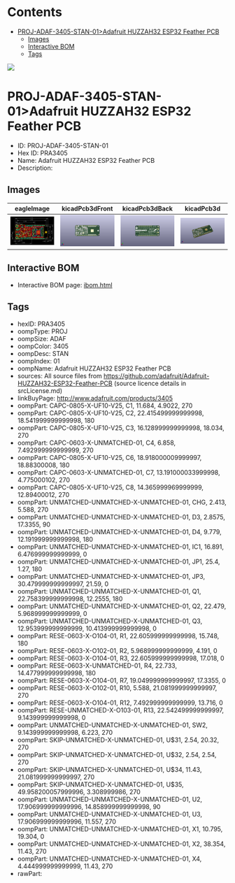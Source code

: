



Contents
========

* [PROJ-ADAF-3405-STAN-01>Adafruit HUZZAH32 ESP32 Feather PCB](#proj-adaf-3405-stan-01adafruit-huzzah32-esp32-feather-pcb)
	* [Images](#images)
	* [Interactive BOM](#interactive-bom)
	* [Tags](#tags)
  
![][im]
# PROJ-ADAF-3405-STAN-01>Adafruit HUZZAH32 ESP32 Feather PCB

- ID: PROJ-ADAF-3405-STAN-01
- Hex ID: PRA3405
- Name: Adafruit HUZZAH32 ESP32 Feather PCB
- Description: 

## Images
  
  

|eagleImage|kicadPcb3dFront|kicadPcb3dBack|kicadPcb3d|
| :---: | :---: | :---: | :---: |
|[![eagleImage](eagleImage_140.png)](eagleImage_600.png)|[![kicadPcb3dFront](kicadPcb3dFront_140.png)](kicadPcb3dFront_600.png)|[![kicadPcb3dBack](kicadPcb3dBack_140.png)](kicadPcb3dBack_600.png)|[![kicadPcb3d](kicadPcb3d_140.png)](kicadPcb3d_600.png)|

## Interactive BOM

- Interactive BOM page: [ibom.html](kicad/bom/ibom.html)

## Tags

- hexID: PRA3405
- oompType: PROJ
- oompSize: ADAF
- oompColor: 3405
- oompDesc: STAN
- oompIndex: 01
- oompName: Adafruit HUZZAH32 ESP32 Feather PCB
- sources: All source files from https://github.com/adafruit/Adafruit-HUZZAH32-ESP32-Feather-PCB (source licence details in srcLicense.md)
- linkBuyPage: http://www.adafruit.com/products/3405
- oompPart: CAPC-0805-X-UF10-V25, C1, 11.684, 4.9022, 270
- oompPart: CAPC-0805-X-UF10-V25, C2, 22.415499999999998, 18.541999999999998, 180
- oompPart: CAPC-0805-X-UF10-V25, C3, 16.128999999999998, 18.034, 270
- oompPart: CAPC-0603-X-UNMATCHED-01, C4, 6.858, 7.492999999999999, 270
- oompPart: CAPC-0805-X-UF10-V25, C6, 18.918000009999997, 18.88300008, 180
- oompPart: CAPC-0603-X-UNMATCHED-01, C7, 13.191000033999998, 4.775000102, 270
- oompPart: CAPC-0805-X-UF10-V25, C8, 14.365999969999999, 12.89400012, 270
- oompPart: UNMATCHED-UNMATCHED-X-UNMATCHED-01, CHG, 2.413, 5.588, 270
- oompPart: UNMATCHED-UNMATCHED-X-UNMATCHED-01, D3, 2.8575, 17.3355, 90
- oompPart: UNMATCHED-UNMATCHED-X-UNMATCHED-01, D4, 9.779, 12.191999999999998, 180
- oompPart: UNMATCHED-UNMATCHED-X-UNMATCHED-01, IC1, 16.891, 6.476999999999999, 0
- oompPart: UNMATCHED-UNMATCHED-X-UNMATCHED-01, JP1, 25.4, 1.27, 180
- oompPart: UNMATCHED-UNMATCHED-X-UNMATCHED-01, JP3, 30.479999999999997, 21.59, 0
- oompPart: UNMATCHED-UNMATCHED-X-UNMATCHED-01, Q1, 22.758399999999998, 12.2555, 180
- oompPart: UNMATCHED-UNMATCHED-X-UNMATCHED-01, Q2, 22.479, 5.968999999999999, 0
- oompPart: UNMATCHED-UNMATCHED-X-UNMATCHED-01, Q3, 12.953999999999999, 10.413999999999998, 0
- oompPart: RESE-0603-X-O104-01, R1, 22.605999999999998, 15.748, 180
- oompPart: RESE-0603-X-O102-01, R2, 5.968999999999999, 4.191, 0
- oompPart: RESE-0603-X-O104-01, R3, 22.605999999999998, 17.018, 0
- oompPart: RESE-0603-X-UNMATCHED-01, R4, 22.733, 14.477999999999998, 180
- oompPart: RESE-0603-X-O104-01, R7, 19.049999999999997, 17.3355, 0
- oompPart: RESE-0603-X-O102-01, R10, 5.588, 21.081999999999997, 270
- oompPart: RESE-0603-X-O104-01, R12, 7.492999999999999, 13.716, 0
- oompPart: RESE-UNMATCHED-X-O103-01, R13, 22.542499999999997, 9.143999999999998, 0
- oompPart: UNMATCHED-UNMATCHED-X-UNMATCHED-01, SW2, 9.143999999999998, 6.223, 270
- oompPart: SKIP-UNMATCHED-X-UNMATCHED-01, U$31, 2.54, 20.32, 270
- oompPart: SKIP-UNMATCHED-X-UNMATCHED-01, U$32, 2.54, 2.54, 270
- oompPart: SKIP-UNMATCHED-X-UNMATCHED-01, U$34, 11.43, 21.081999999999997, 270
- oompPart: SKIP-UNMATCHED-X-UNMATCHED-01, U$35, 49.958200057999996, 3.308999986, 270
- oompPart: UNMATCHED-UNMATCHED-X-UNMATCHED-01, U2, 17.906999999999996, 14.858999999999998, 90
- oompPart: UNMATCHED-UNMATCHED-X-UNMATCHED-01, U3, 17.906999999999996, 11.557, 270
- oompPart: UNMATCHED-UNMATCHED-X-UNMATCHED-01, X1, 10.795, 19.304, 0
- oompPart: UNMATCHED-UNMATCHED-X-UNMATCHED-01, X2, 38.354, 11.43, 270
- oompPart: UNMATCHED-UNMATCHED-X-UNMATCHED-01, X4, 4.444999999999999, 11.43, 270
- rawPart: 



[im]: kicadPcb3d_450.png
